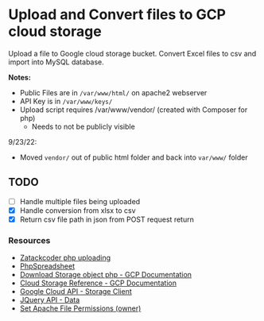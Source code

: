 # Upload and Convert files to GCP cloud storage

Upload a file to Google cloud storage bucket. Convert Excel files to csv and import into MySQL database.

**Notes:**

- Public Files are in ```/var/www/html/``` on apache2 webserver
- API Key is in ``/var/www/keys/``
- Upload script requires /var/www/vendor/ (created with Composer for php)
  - Needs to not be publicly visible

9/23/22:

- Moved ```vendor/``` out of public html folder and back into ```var/www/``` folder

## TODO

- [ ] Handle multiple files being uploaded
- [x] Handle conversion from xlsx to csv
- [x] Return csv file path in json from POST request return

### Resources

- [Zatackcoder php uploading](https://zatackcoder.com/upload-file-to-google-cloud-storage-using-php/)
- [PhpSpreadsheet](https://phpspreadsheet.readthedocs.io/en/latest/topics/reading-and-writing-to-file/)
- [Download Storage object php - GCP Documentation](https://cloud.google.com/storage/docs/downloading-objects#storage-download-object-php)
- [Cloud Storage Reference - GCP Documentation](https://cloud.google.com/storage/docs/reference/libraries)
- [Google Cloud API - Storage Client](https://googleapis.github.io/google-cloud-php/#/docs/google-cloud/v0.122.0/storage/storageclient)
- [JQuery API - Data](https://api.jquery.com/data/)
- [Set Apache File Permissions (owner)](https://askubuntu.com/questions/1334375/how-to-set-both-www-data-and-me-as-owner)
